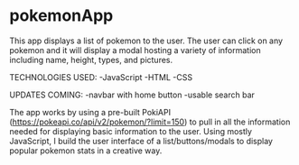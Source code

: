 # pokemonApp

This app displays a list of pokemon to the user. The user can click on any pokemon and it will display a modal hosting a variety of information including name, height, types, and pictures. 

TECHNOLOGIES USED:
-JavaScript
-HTML
-CSS

UPDATES COMING:
-navbar with home button
-usable search bar

The app works by using a pre-built PokiAPI (https://pokeapi.co/api/v2/pokemon/?limit=150) to pull in all the information needed for displaying basic information to the user. Using mostly JavaScript, I build the user interface of a list/buttons/modals to display popular pokemon stats in a creative way. 
